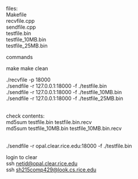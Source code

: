 files:
<br>Makefile
<br>recvfile.cpp
<br>sendfile.cpp
<br>testfile.bin
<br>testfile_10MB.bin
<br>testfile_25MB.bin


commands

make
make clean


./recvfile -p 18000
<br>./sendfile -r 127.0.0.1:18000 -f ./testfile.bin
<br>./sendfile -r 127.0.0.1:18000 -f ./testfile_10MB.bin
<br>./sendfile -r 127.0.0.1:18000 -f ./testfile_25MB.bin

<br>check contents:
<br>md5sum testfile.bin testfile.bin.recv
<br>md5sum testfile_10MB.bin testfile_10MB.bin.recv

<br> ./sendfile -r opal.clear.rice.edu:18000 -f ./testfile.bin

login to clear
<br>ssh netid@opal.clear.rice.edu
<br>ssh sh215comp429@look.cs.rice.edu
